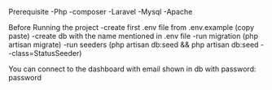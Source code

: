 Prerequisite
-Php 
-composer
-Laravel
-Mysql 
-Apache


Before Running the project 
-create first .env file from .env.example (copy paste)
-create db with the name mentioned in .env file
-run migration (php artisan migrate)
-run seeders (php artisan db:seed  && php artisan db:seed --class=StatusSeeder)

You can connect to the dashboard with email shown in db with password: password
